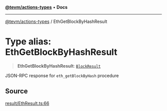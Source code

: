 [**@tevm/actions-types**](../README.md) • **Docs**

***

[@tevm/actions-types](../globals.md) / EthGetBlockByHashResult

# Type alias: EthGetBlockByHashResult

> **EthGetBlockByHashResult**: [`BlockResult`](BlockResult.md)

JSON-RPC response for `eth_getBlockByHash` procedure

## Source

[result/EthResult.ts:66](https://github.com/evmts/tevm-monorepo/blob/main/packages/actions-types/src/result/EthResult.ts#L66)
